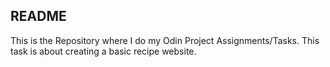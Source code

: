 README
----------------------------------------------------------------------------------
This is the Repository where I do my Odin Project Assignments/Tasks. This task is about creating a basic recipe website.
